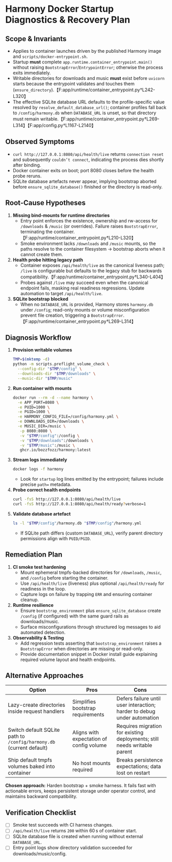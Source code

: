 # Harmony Docker Startup Diagnostics & Recovery Plan

## Scope & Invariants
- Applies to container launches driven by the published Harmony image and `scripts/docker-entrypoint.sh`.
- Startup **must** complete `app.runtime.container_entrypoint.main()` without raising `BootstrapError`/`EntrypointError`; otherwise the process exits immediately.
- Writable directories for downloads and music **must** exist before `uvicorn` starts because the entrypoint validates and touches them (`ensure_directory`).【F:app/runtime/container_entrypoint.py†L242-L320】
- The effective SQLite database URL defaults to the profile-specific value resolved by `resolve_default_database_url()`; container profiles fall back to `/config/harmony.db` when `DATABASE_URL` is unset, so that directory must remain writable.【F:app/runtime/container_entrypoint.py†L269-L314】【F:app/config.py†L1167-L2140】

## Observed Symptoms
- `curl http://127.0.0.1:8080/api/health/live` returns `connection reset` and subsequently `couldn’t connect`, indicating the process dies shortly after binding.
- Docker container exits on boot; port 8080 closes before the health probe reruns.
- SQLite database artefacts never appear, implying bootstrap aborted before `ensure_sqlite_database()` finished or the directory is read-only.

## Root-Cause Hypotheses
1. **Missing bind-mounts for runtime directories**
   - Entry point enforces the existence, ownership and rw-access for `/downloads` & `/music` (or overrides). Failure raises `BootstrapError`, terminating the container.【F:app/runtime/container_entrypoint.py†L210-L320】
   - Smoke environment lacks `/downloads` and `/music` mounts, so the paths resolve to the container filesystem → bootstrap aborts when it cannot create them.
2. **Health probe hitting legacy path**  
   - Container exposes `/api/health/live` as the canonical liveness path; `/live` is configurable but defaults to the legacy stub for backwards compatibility.【F:app/runtime/container_entrypoint.py†L340-L404】
   - Probes against `/live` may succeed even when the canonical endpoint fails, masking real readiness regressions. Update automation to target `/api/health/live`.
3. **SQLite bootstrap blocked**
   - When no `DATABASE_URL` is provided, Harmony stores `harmony.db` under `/config`; read-only mounts or volume misconfiguration prevent file creation, triggering a `BootstrapError`.【F:app/runtime/container_entrypoint.py†L269-L314】

## Diagnosis Workflow
1. **Provision writable volumes**
   ```bash
   TMP=$(mktemp -d)
   python -m scripts.preflight_volume_check \
     --config-dir "$TMP/config" \
     --downloads-dir "$TMP/downloads" \
     --music-dir "$TMP/music"
   ```
2. **Run container with mounts**
   ```bash
   docker run --rm -d --name harmony \
     -e APP_PORT=8080 \
     -e PUID=1000 \
     -e PGID=1000 \
     -e HARMONY_CONFIG_FILE=/config/harmony.yml \
     -e DOWNLOADS_DIR=/downloads \
     -e MUSIC_DIR=/music \
      -p 8080:8080 \
      -v "$TMP/config":/config \
      -v "$TMP/downloads":/downloads \
      -v "$TMP/music":/music \
      ghcr.io/bozzfozz/harmony:latest
   ```
3. **Stream logs immediately**  
   ```bash
   docker logs -f harmony
   ```
   - Look for `startup` log lines emitted by the entrypoint; failures include precise `path=` metadata.
4. **Probe correct health endpoints**  
   ```bash
   curl -fsS http://127.0.0.1:8080/api/health/live
   curl -fsS http://127.0.0.1:8080/api/health/ready?verbose=1
   ```
5. **Validate database artefact**
   ```bash
   ls -l "$TMP/config"/harmony.db "$TMP/config"/harmony.yml
   ```
   - If SQLite path differs (custom `DATABASE_URL`), verify parent directory permissions align with `PUID/PGID`.

## Remediation Plan
1. **CI smoke test hardening**
   - Mount ephemeral tmpfs-backed directories for `/downloads`, `/music`, and `/config` before starting the container.
   - Use `/api/health/live` (liveness) plus optional `/api/health/ready` for readiness in the loop.
   - Capture logs on failure by trapping `ERR` and ensuring container cleanup.
2. **Runtime resilience**
   - Ensure `bootstrap_environment` plus `ensure_sqlite_database` create `/config` (if configured) with the same guard rails as downloads/music.
   - Surface misconfigurations through structured log messages to aid automated detection.
3. **Observability & Testing**
   - Add regression tests asserting that `bootstrap_environment` raises a `BootstrapError` when directories are missing or read-only.
   - Provide documentation snippet in Docker install guide explaining required volume layout and health endpoints.

## Alternative Approaches
| Option | Pros | Cons |
| --- | --- | --- |
| Lazy-create directories inside request handlers | Simplifies bootstrap requirements | Defers failure until user interaction; harder to debug under automation |
| Switch default SQLite path to `/config/harmony.db` (current default) | Aligns with expectation of config volume | Requires migration for existing deployments; still needs writable parent |
| Ship default tmpfs volumes baked into container | No host mounts required | Breaks persistence expectations; data lost on restart |

**Chosen approach:** Harden bootstrap + smoke harness. It fails fast with actionable errors, keeps persistent storage under operator control, and maintains backward compatibility.

## Verification Checklist
- [ ] Smoke test succeeds with CI harness changes.
- [ ] `/api/health/live` returns `200` within 60 s of container start.
- [ ] SQLite database file is created when running without external `DATABASE_URL`.
- [ ] Entry point logs show directory validation succeeded for downloads/music/config.
